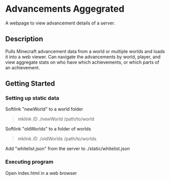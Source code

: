 # Advancements Aggegrated

A webpage to view advancement details of a server.

## Description

Pulls Minecraft advancement data from a world or multiple worlds and loads it into a web viewer. Can navigate the advancements by world, player, and view aggregate stats on who have which achievements, or which parts of an achievement.

## Getting Started

### Setting up static data

Softlink "newWorld" to a world folder
>mklink /D ./newWorld /path/to/world

Softlink "oldWorlds" to a folder of worlds
>mklink /D ./oldWorlds /path/to/worlds

Add "whitelist.json" from the server to ./static/whitelist.json

### Executing program

Open index.html in a web browser
